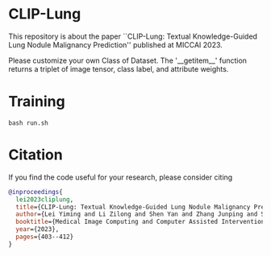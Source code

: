 # CLIP-Lung
This repository is about the paper ``CLIP-Lung: Textual Knowledge-Guided Lung Nodule Malignancy Prediction'' published at MICCAI 2023.

Please customize your own Class of Dataset. The '\_\_getitem\_\_' function returns a triplet of image tensor, class label, and attribute weights.


# Training
```
bash run.sh
```

# Citation

If you find the code useful for your research, please consider citing
```bib
@inproceedings{
  lei2023cliplung,
  title={CLIP-Lung: Textual Knowledge-Guided Lung Nodule Malignancy Prediction},
  author={Lei Yiming and Li Zilong and Shen Yan and Zhang Junping and Shan Hongming},
  booktitle={Medical Image Computing and Computer Assisted Intervention -- MICCAI 2023},
  year={2023},
  pages={403--412}
}
```

